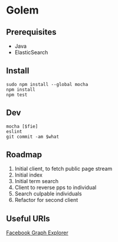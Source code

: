 Golem
=====

Prerequisites
-------------
* Java
* ElasticSearch


Install
-------
    sudo npm install --global mocha
    npm install
    npm test

Dev
---
    mocha [$fie]
    eslint
    git commit -am $what

Roadmap
-------
1. Initial client, to fetch public page stream
1. Initial index
1. Initial term search
1. Client to reverse pps to individual
1. Search culpable individuals
1. Refactor for second client

Useful URIs
-----------

[Facebook Graph Explorer](https://developers.facebook.com/tools/explorer?method=GET&path=142326775790907&version=v2.6)

